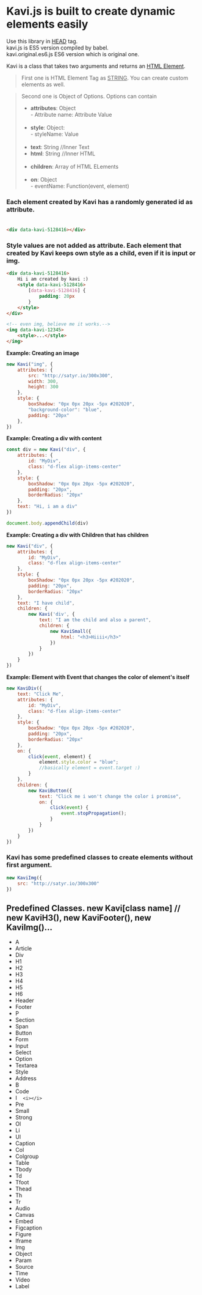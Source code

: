# **Kavi.js is built to create dynamic elements easily** 
Use this library in <ins>HEAD</ins> tag.<br>
kavi.js is ES5 version compiled by babel.<br>
kavi.original.es6.js ES6 version which is original one.

Kavi is a class that takes two arguments and returns an <ins>HTML Element</ins>. <br>

>First one is HTML Element Tag as <ins>STRING</ins>. You can create custom elements as well.

>Second one is Object of Options. Options can contain
> - **attributes**:  Object <br>- Attribute name: Attribute Value <br><br> 
> - **style**: Object: <br> - styleName: Value<br><br>
> - **text**: String //Inner Text
> - **html**: String //Inner HTML <br><br>
> - **children**: Array of HTML ELements <br><br>
> - **on**: Object <br> - eventName: Function(event, element)

###  Each element created by Kavi has a randomly generated id as attribute. <br><br>
```html
<div data-kavi-5128416></div>
```
### Style values are not added as attribute. Each element that created by Kavi keeps own style as a child, even if it is input or img.
```html
<div data-kavi-5128416>
	Hi i am created by kavi :)
	<style data-kavi-5128416>
		[data-kavi-5128416] {
			padding: 20px
		}
	</style>
</div>

<!-- even img, believe me it works.-->
<img data-kavi-12345> 
	<style>...</style>
</img>
```


 **Example: Creating an image**<br>

```javascript
new Kavi("img", {
	attributes: {
		src: "http://satyr.io/300x300",
		width: 300,
		height: 300
	},
	style: {
		boxShadow: "0px 0px 20px -5px #202020",
		"background-color": "blue",
		padding: "20px"
	},
})
```

**Example: Creating a div with content**  <br>

```javascript
const div = new Kavi("div", {
	attributes: {
		id: "MyDiv",
		class: "d-flex align-items-center"
	},
	style: {
		boxShadow: "0px 0px 20px -5px #202020",
		padding: "20px",
		borderRadius: "20px"
	},
	text: "Hi, i am a div"
})

document.body.appendChild(div)
```
**Example: Creating a div with Children that has children**  <br>

```javascript
new Kavi("div", {
	attributes: {
		id: "MyDiv",
		class: "d-flex align-items-center"
	},
	style: {
		boxShadow: "0px 0px 20px -5px #202020",
		padding: "20px",
		borderRadius: "20px"
	},
	text: "I have child",
	children: {
		new Kavi('div', {
			text: "I am the child and also a parent",
			children: {
				new KaviSmall({
					html: "<h3>Hiiii</h3>"
				})
			}
		})
	}
})
```

**Example: Element with Event that changes the color of element's itself**  <br>

```javascript
new KaviDiv({
	text: "Click Me",
	attributes: {
		id: "MyDiv",
		class: "d-flex align-items-center"
	},
	style: {
		boxShadow: "0px 0px 20px -5px #202020",
		padding: "20px",
		borderRadius: "20px"
	},
	on: {
		click(event, element) {
			element.style.color = "blue";
			//basically element = event.target :)
		}
	},
	children: {
		new KaviButton({
			text: "Click me i won't change the color i promise",
			on: {
				click(event) {
					event.stopPropagation();
				}
			}
		})
	}
})
```

### Kavi has some predefined classes to create elements without first argument.
```javascript
new KaviImg({
	src: "http://satyr.io/300x300"
})
```

## Predefined Classes. new Kavi[class name] // new KaviH3(), new KaviFooter(), new KaviImg()...
- A <br>
- Article<br>
- Div<br>
- H1<br>
- H2<br>
- H3<br>
- H4<br>
- H5<br>
- H6<br>
- Header<br>
- Footer<br>
- P<br>
- Section<br>
- Span<br>
- Button<br>
- Form<br>
- Input<br>
- Select<br>
- Option<br>
- Textarea<br>
- Style<br>
- Address<br>
- B<br>
- Code<br>
- I &nbsp;&nbsp; ```<i></i>``` <br>
- Pre<br>
- Small<br>
- Strong<br>
- Ol<br>
- Li<br>
- Ul<br>
- Caption<br>
- Col<br>
- Colgroup<br>
- Table<br>
- Tbody<br>
- Td<br>
- Tfoot<br>
- Thead<br>
- Th<br>
- Tr<br>
- Audio<br>
- Canvas<br>
- Embed<br>
- Figcaption<br>
- Figure<br>
- Iframe<br>
- Img<br>
- Object<br>
- Param<br>
- Source<br>
- Time<br>
- Video<br>
- Label


